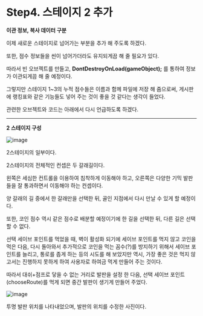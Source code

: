 # Step4. 스테이지 2 추가

**이관 정보, 복사 데이터 구분**

이제 새로운 스테이지로 넘어가는 부분을 추가 해 주도록 하겠다.

또한, 점수 정보들을 씬이 넘어가더라도 유지되게끔 해 줄 필요가 있다.

따라서 빈 오브젝트를 만들고, **DontDestroyOnLoad(gameObject);** 를 통하여 정보가 이관되게끔 해 줄 예정이다.

그렇지만 스테이지 1~3의 누적 점수들은 이름과 함께 파일에 저장 해 줌으로써, 게시판에 랭킹표와 같은 기능들도 넣어 주는 것이 좋을 것 같다는 생각이 들었다.

관련한 오브젝트와 코드는 아래에서 다시 언급하도록 하겠다.

<hr>

**2 스테이지 구성**

![image](https://user-images.githubusercontent.com/66288087/188884167-68104fba-e195-4776-8814-9fb349577aba.png)

2스테이지의 일부이다.

2스테이지의 전체적인 컨셉은 두 갈래길이다.

왼쪽은 세심한 컨트롤을 이용하여 침착하게 이동해야 하고, 오른쪽은 다양한 기믹 발판들을 잘 통과하면서 이동해야 하는 컨셉이다.

양 갈래의 길 중에서 한 갈래만을 선택한 뒤, 골인 지점에서 다시 만날 수 있게 할 예정이다.

또한, 코인 점수 역시 같은 점수로 배분할 예정이기에 한 길을 선택한 뒤, 다른 길은 선택할 수 없다.

선택 세이브 포인트를 먹었을 때, 벽이 활성화 되기에 세이브 포인트를 먹지 않고 코인을 먹은 다음, 다시 돌아와서 추가적으로 코인을 먹는 꼼수(?)를 방지하기 위해서 세이브 포인트를 늘리고, 통로를 좁게 하는 등의 시도를 해 보았지만 역시, 가장 좋은 것은 먹지 않고서는 진행하지 못하게 하여 사용자로 하여금 먹게 만들어 주는 것이다.

따라서 대쉬+점프로 닿을 수 없는 거리로 발판을 설정 한 다음, 선택 세이브 포인트(chooseRoute)를 먹게 되면 중간 발판이 생기게 만들어 주었다.

![image](https://user-images.githubusercontent.com/66288087/188893253-ffac8369-0297-457a-a4a9-30b47366ed53.png)

투명 발판 위치를 나타내었으며, 발판의 위치를 수정한 사진이다.






